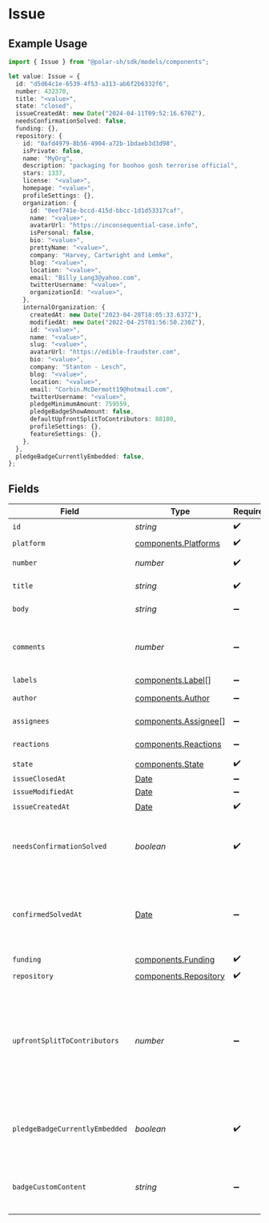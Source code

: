 # Issue

## Example Usage

```typescript
import { Issue } from "@polar-sh/sdk/models/components";

let value: Issue = {
  id: "d5d64c1e-6539-4f53-a313-ab6f2b6332f6",
  number: 432370,
  title: "<value>",
  state: "closed",
  issueCreatedAt: new Date("2024-04-11T09:52:16.670Z"),
  needsConfirmationSolved: false,
  funding: {},
  repository: {
    id: "0afd4979-8b56-4904-a72b-1bdaeb3d3d98",
    isPrivate: false,
    name: "MyOrg",
    description: "packaging for boohoo gosh terrorise official",
    stars: 1337,
    license: "<value>",
    homepage: "<value>",
    profileSettings: {},
    organization: {
      id: "0eef741e-bccd-415d-bbcc-1d1d53317caf",
      name: "<value>",
      avatarUrl: "https://inconsequential-case.info",
      isPersonal: false,
      bio: "<value>",
      prettyName: "<value>",
      company: "Harvey, Cartwright and Lemke",
      blog: "<value>",
      location: "<value>",
      email: "Billy_Lang3@yahoo.com",
      twitterUsername: "<value>",
      organizationId: "<value>",
    },
    internalOrganization: {
      createdAt: new Date("2023-04-28T18:05:33.637Z"),
      modifiedAt: new Date("2022-04-25T01:56:50.230Z"),
      id: "<value>",
      name: "<value>",
      slug: "<value>",
      avatarUrl: "https://edible-fraudster.com",
      bio: "<value>",
      company: "Stanton - Lesch",
      blog: "<value>",
      location: "<value>",
      email: "Corbin.McDermott19@hotmail.com",
      twitterUsername: "<value>",
      pledgeMinimumAmount: 759559,
      pledgeBadgeShowAmount: false,
      defaultUpfrontSplitToContributors: 88180,
      profileSettings: {},
      featureSettings: {},
    },
  },
  pledgeBadgeCurrentlyEmbedded: false,
};
```

## Fields

| Field                                                                                                         | Type                                                                                                          | Required                                                                                                      | Description                                                                                                   |
| ------------------------------------------------------------------------------------------------------------- | ------------------------------------------------------------------------------------------------------------- | ------------------------------------------------------------------------------------------------------------- | ------------------------------------------------------------------------------------------------------------- |
| `id`                                                                                                          | *string*                                                                                                      | :heavy_check_mark:                                                                                            | N/A                                                                                                           |
| `platform`                                                                                                    | [components.Platforms](../../models/components/platforms.md)                                                  | :heavy_check_mark:                                                                                            | N/A                                                                                                           |
| `number`                                                                                                      | *number*                                                                                                      | :heavy_check_mark:                                                                                            | GitHub #number                                                                                                |
| `title`                                                                                                       | *string*                                                                                                      | :heavy_check_mark:                                                                                            | GitHub issue title                                                                                            |
| `body`                                                                                                        | *string*                                                                                                      | :heavy_minus_sign:                                                                                            | GitHub issue body                                                                                             |
| `comments`                                                                                                    | *number*                                                                                                      | :heavy_minus_sign:                                                                                            | Number of GitHub comments made on the issue                                                                   |
| `labels`                                                                                                      | [components.Label](../../models/components/label.md)[]                                                        | :heavy_minus_sign:                                                                                            | N/A                                                                                                           |
| `author`                                                                                                      | [components.Author](../../models/components/author.md)                                                        | :heavy_minus_sign:                                                                                            | GitHub author                                                                                                 |
| `assignees`                                                                                                   | [components.Assignee](../../models/components/assignee.md)[]                                                  | :heavy_minus_sign:                                                                                            | GitHub assignees                                                                                              |
| `reactions`                                                                                                   | [components.Reactions](../../models/components/reactions.md)                                                  | :heavy_minus_sign:                                                                                            | GitHub reactions                                                                                              |
| `state`                                                                                                       | [components.State](../../models/components/state.md)                                                          | :heavy_check_mark:                                                                                            | N/A                                                                                                           |
| `issueClosedAt`                                                                                               | [Date](https://developer.mozilla.org/en-US/docs/Web/JavaScript/Reference/Global_Objects/Date)                 | :heavy_minus_sign:                                                                                            | N/A                                                                                                           |
| `issueModifiedAt`                                                                                             | [Date](https://developer.mozilla.org/en-US/docs/Web/JavaScript/Reference/Global_Objects/Date)                 | :heavy_minus_sign:                                                                                            | N/A                                                                                                           |
| `issueCreatedAt`                                                                                              | [Date](https://developer.mozilla.org/en-US/docs/Web/JavaScript/Reference/Global_Objects/Date)                 | :heavy_check_mark:                                                                                            | N/A                                                                                                           |
| `needsConfirmationSolved`                                                                                     | *boolean*                                                                                                     | :heavy_check_mark:                                                                                            | If a maintainer needs to mark this issue as solved                                                            |
| `confirmedSolvedAt`                                                                                           | [Date](https://developer.mozilla.org/en-US/docs/Web/JavaScript/Reference/Global_Objects/Date)                 | :heavy_minus_sign:                                                                                            | If this issue has been marked as confirmed solved through Polar                                               |
| `funding`                                                                                                     | [components.Funding](../../models/components/funding.md)                                                      | :heavy_check_mark:                                                                                            | N/A                                                                                                           |
| `repository`                                                                                                  | [components.Repository](../../models/components/repository.md)                                                | :heavy_check_mark:                                                                                            | N/A                                                                                                           |
| `upfrontSplitToContributors`                                                                                  | *number*                                                                                                      | :heavy_minus_sign:                                                                                            | Share of rewrads that will be rewarded to contributors of this issue. A number between 0 and 100 (inclusive). |
| `pledgeBadgeCurrentlyEmbedded`                                                                                | *boolean*                                                                                                     | :heavy_check_mark:                                                                                            | If this issue currently has the Polar badge SVG embedded                                                      |
| `badgeCustomContent`                                                                                          | *string*                                                                                                      | :heavy_minus_sign:                                                                                            | Optional custom badge SVG promotional content                                                                 |